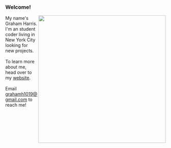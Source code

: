### Welcome!

<img align="right" width="400" padding-left="10" src="https://github-readme-stats.vercel.app/api?username=gwharris&hide=contribs&title_color=2F4F2F"/>

My name's Graham Harris. I'm an student coder living in New York City looking for new projects.\
\
To learn more about me, head over to my [website](https://grahamwharris.com/).\
\
Email grahamh1019@gmail.com to reach me!


